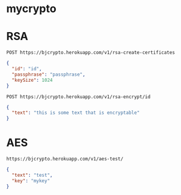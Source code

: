 # mycrypto

# RSA

`POST https://bjcrypto.herokuapp.com/v1/rsa-create-certificates`

```json
{
  "id": "id",
  "passphrase": "passphrase",
  "keySize": 1024
}
```

`POST https://bjcrypto.herokuapp.com/v1/rsa-encrypt/id`

```json
{
  "text": "this is some text that is encryptable"
}
```

# AES

`https://bjcrypto.herokuapp.com/v1/aes-test/`

```json
{
  "text": "test",
  "key": "mykey"
}
```
